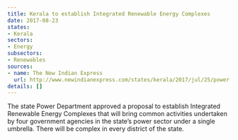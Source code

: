 ```yaml
---
title: Kerala to establish Integrated Renewable Energy Complexes
date: 2017-08-23
states:
- Kerala
sectors:
- Energy
subsectors:
- Renewables
sources:
- name: The New Indian Express
  url: http://www.newindianexpress.com/states/kerala/2017/jul/25/power-department-okays-setting-up-of-integrated-renewable-energy-complexes-1633076.html
details: []
---
```


The state Power Department approved a proposal to establish Integrated Renewable Energy Complexes that will bring common activities undertaken by four government agencies in the state’s power sector under a single umbrella. There will be complex in every district of the state.
